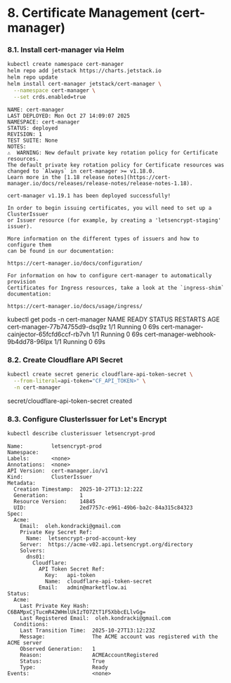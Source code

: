 # 8. Certificate Management (cert-manager)

### 8.1. Install cert-manager via Helm
```bash
kubectl create namespace cert-manager
helm repo add jetstack https://charts.jetstack.io
helm repo update
helm install cert-manager jetstack/cert-manager \
  --namespace cert-manager \
  --set crds.enabled=true
```
```text
NAME: cert-manager
LAST DEPLOYED: Mon Oct 27 14:09:07 2025
NAMESPACE: cert-manager
STATUS: deployed
REVISION: 1
TEST SUITE: None
NOTES:
⚠️  WARNING: New default private key rotation policy for Certificate resources.
The default private key rotation policy for Certificate resources was
changed to `Always` in cert-manager >= v1.18.0.
Learn more in the [1.18 release notes](https://cert-manager.io/docs/releases/release-notes/release-notes-1.18).

cert-manager v1.19.1 has been deployed successfully!

In order to begin issuing certificates, you will need to set up a ClusterIssuer
or Issuer resource (for example, by creating a 'letsencrypt-staging' issuer).

More information on the different types of issuers and how to configure them
can be found in our documentation:

https://cert-manager.io/docs/configuration/

For information on how to configure cert-manager to automatically provision
Certificates for Ingress resources, take a look at the `ingress-shim`
documentation:

https://cert-manager.io/docs/usage/ingress/
```

kubectl get pods -n cert-manager
NAME                                       READY   STATUS    RESTARTS   AGE
cert-manager-77b74755d9-dsq9z              1/1     Running   0          69s
cert-manager-cainjector-65fcfd6ccf-rb7vh   1/1     Running   0          69s
cert-manager-webhook-9b4dd78-96lpx         1/1     Running   0          69s



### 8.2. Create Cloudflare API Secret
```bash
kubectl create secret generic cloudflare-api-token-secret \
  --from-literal=api-token="CF_API_TOKEN>" \
  -n cert-manager
```
secret/cloudflare-api-token-secret created


### 8.3. Configure ClusterIssuer for Let's Encrypt
```bash
kubectl describe clusterissuer letsencrypt-prod
```
```text
Name:         letsencrypt-prod
Namespace:    
Labels:       <none>
Annotations:  <none>
API Version:  cert-manager.io/v1
Kind:         ClusterIssuer
Metadata:
  Creation Timestamp:  2025-10-27T13:12:22Z
  Generation:          1
  Resource Version:    14845
  UID:                 2ed7757c-e961-49b6-ba2c-84a315c84323
Spec:
  Acme:
    Email:  oleh.kondracki@gmail.com
    Private Key Secret Ref:
      Name:  letsencrypt-prod-account-key
    Server:  https://acme-v02.api.letsencrypt.org/directory
    Solvers:
      dns01:
        Cloudflare:
          API Token Secret Ref:
            Key:   api-token
            Name:  cloudflare-api-token-secret
          Email:   admin@marketflow.ai
Status:
  Acme:
    Last Private Key Hash:  C6BAMpxCjTucmR42WHmlUkIzTO7ZtT1F5XbbcELlvGg=
    Last Registered Email:  oleh.kondracki@gmail.com
  Conditions:
    Last Transition Time:  2025-10-27T13:12:23Z
    Message:               The ACME account was registered with the ACME server
    Observed Generation:   1
    Reason:                ACMEAccountRegistered
    Status:                True
    Type:                  Ready
Events:                    <none>
```

